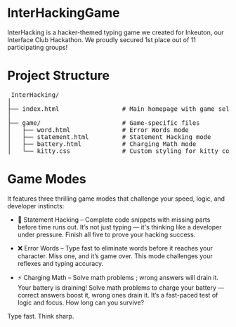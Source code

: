 # InterHackingGame
InterHacking is a hacker-themed typing game we created for Inkeuton, our Interface Club Hackathon. We proudly secured 1st place out of 11 participating groups!

# Project Structure

<pre> InterHacking/
│
├── index.html                 # Main homepage with game selection
│
├── game/                      # Game-specific files
│   ├── word.html              # Error Words mode
│   ├── statement.html         # Statement Hacking mode
│   ├── battery.html           # Charging Math mode
│   └── kitty.css              # Custom styling for kitty coding in word mode
</pre>

# Game Modes

It features three thrilling game modes that challenge your speed, logic, and developer instincts:

- 🧠 Statement Hacking – Complete code snippets with missing parts before time runs out. It’s not just typing — it's thinking like a developer under pressure. Finish all five to prove your hacking success.

- ❌ Error Words – Type fast to eliminate words before it reaches your character. Miss one, and it’s game over. This mode challenges your reflexes and typing accuracy.

- ⚡ Charging Math – Solve math problems ; wrong answers will drain it. Your battery is draining! Solve math problems to charge your battery — correct answers boost it, wrong ones drain it. It’s a fast-paced test of logic and focus. How long can you survive?

Type fast. Think sharp. 


